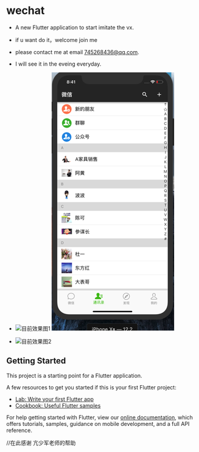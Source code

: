 # wechat

- A new Flutter application to start imitate the vx. 
- if u want do it，welcome join me
- please contact me at email 745268436@qq.com.
- I will see it in the eveing everyday.


- ![目前效果图1](https://github.com/zhang-wangz/fluttervx/blob/master/style2.png)
![目前效果图1](https://github.com/zhang-wangz/flutter_wechat/blob/master/Snip20190421_25.png)

- ![目前效果图2](https://github.com/zhang-wangz/fluttervx/blob/master/Snip20190420_23.png)


## Getting Started

This project is a starting point for a Flutter application.

A few resources to get you started if this is your first Flutter project:

- [Lab: Write your first Flutter app](https://flutter.io/docs/get-started/codelab)
- [Cookbook: Useful Flutter samples](https://flutter.io/docs/cookbook)

For help getting started with Flutter, view our 
[online documentation](https://flutter.io/docs), which offers tutorials, 
samples, guidance on mobile development, and a full API reference.

//在此感谢 亢少军老师的帮助
